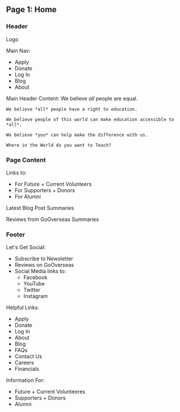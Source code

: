 ## Page 1: Home

### Header

Logo

Main Nav:
* Apply
* Donate
* Log In
* Blog
* About

Main Header Content:
    We believe *all* people are equal.

    We believe *all* people have a right to education.

    We believe people of this world can make education accessible to *all*.

    We believe *you* can help make the difference with us.

    Where in the World do you want to Teach?

### Page Content

Links to:
* For Future + Current Volunteers
* For Supporters + Donors
* For Alumni

Latest Blog Post Summaries

Reviews from GoOverseas Summaries

### Footer

Let's Get Social:
* Subscribe to Newsletter
* Reviews on GoOverseas
* Social Media links to:
    * Facebook
    * YouTube
    * Twitter
    * Instagram

Helpful Links:
* Apply
* Donate
* Log In
* About
* Blog
* FAQs
* Contact Us
* Careers
* Financials

Information For:
* Future + Current Volunteeres
* Supporters + Donors
* Alumni